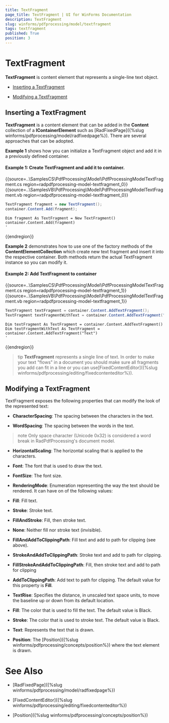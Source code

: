 ```yaml
---
title: TextFragment
page_title: TextFragment | UI for WinForms Documentation
description: TextFragment
slug: winforms/pdfprocessing/model/textfragment
tags: textfragment
published: True
position: 3
---
```


# TextFragment

__TextFragment__ is content element that represents а single-line text object.

* [Inserting a TextFragment](#Inserting_a_TextFragment)

* [Modifying a TextFragment](#modifying-a-textfragment)

## Inserting a TextFragment

__TextFragment__ is a content element that can be added in the __Content__ collection of a __IContainerElement__ such as [RadFixedPage]({%slug winforms/pdfprocessing/model/radfixedpage%}). There are several approaches that can be adopted.

__Example 1__ shows how you can initialize a TextFragment object and add it in a previously defined container.

#### Example 1: Create TextFragment and add it to container.

{{source=..\SamplesCS\PdfProcessing\Model\PdfProcessingModelTextFragment.cs region=radpdfprocessing-model-textfragment_0}} 
{{source=..\SamplesVB\PdfProcessing\Model\PdfProcessingModelTextFragment.vb region=radpdfprocessing-model-textfragment_0}} 

````C#
TextFragment fragment = new TextFragment();
container.Content.Add(fragment);

````
````VB.NET
Dim fragment As TextFragment = New TextFragment()
container.Content.Add(fragment)
'

````

{{endregion}}

__Example 2__ demonstrates how to use one of the factory methods of the __ContentElementCollection__ which create new text fragment and insert it into the respective container. Both methods return the actual TextFragment instance so you can modify it.

#### Example 2: Add TextFragment to container

{{source=..\SamplesCS\PdfProcessing\Model\PdfProcessingModelTextFragment.cs region=radpdfprocessing-model-textfragment_1}} 
{{source=..\SamplesVB\PdfProcessing\Model\PdfProcessingModelTextFragment.vb region=radpdfprocessing-model-textfragment_1}} 

````C#
TextFragment textFragment = container.Content.AddTextFragment();
TextFragment textFragmentWithText = container.Content.AddTextFragment("Text");

````
````VB.NET
Dim textFragment As TextFragment = container.Content.AddTextFragment()
Dim textFragmentWithText As TextFragment = container.Content.AddTextFragment("Text")
'

````

{{endregion}} 

>tip  __TextFragment__ represents a single line of text. In order to make your text "flows" in a document you should make sure all fragments you add can fit in a line or you can use[FixedContentEditor]({%slug winforms/pdfprocessing/editing/fixedcontenteditor%}).
>

## Modifying a TextFragment

TextFragment exposes the following properties that can modify the look of the represented text:

* __CharacterSpacing__: The spacing between the characters in the text.

* __WordSpacing__: The spacing between the words in the text.

>note Only space character (Unicode 0x32) is considered a word break in RadPdfProcessing's document model.
>

* __HorizontalScaling__: The horizontal scaling that is applied to the characters.

* __Font__: The font that is used to draw the text.

* __FontSize__: The font size.

* __RenderingMode__: Enumeration representing the way the text should be rendered. It can have on of the following values:

* __Fill__: Fill text.

* __Stroke__: Stroke text.

* __FillAndStroke__: Fill, then stroke text.

* __None__: Neither fill nor stroke text (invisible).

* __FillAndAddToClippingPath__: Fill text and add to path for clipping (see above).

* __StrokeAndAddToClippingPath__: Stroke text and add to path for clipping.

* __FillStrokeAndAddToClippingPath__: Fill, then stroke text and add to path for clipping

* __AddToClippingPath__: Add text to path for clipping. The default value for this property is __Fill__.

* __TextRise__: Specifies the distance, in unscaled text space units, to move the baseline up or down from its default location.

* __Fill__: The color that is used to fill the text. The default value is Black.

* __Stroke__: The color that is used to stroke text. The default value is Black.

* __Text__: Represents the text that is drawn.

* __Position__: The [Position]({%slug winforms/pdfprocessing/concepts/position%}) where the text element is drawn.

# See Also

 * [RadFixedPage]({%slug winforms/pdfprocessing/model/radfixedpage%})

 * [FixedContentEditor]({%slug winforms/pdfprocessing/editing/fixedcontenteditor%})

 * [Position]({%slug winforms/pdfprocessing/concepts/position%})